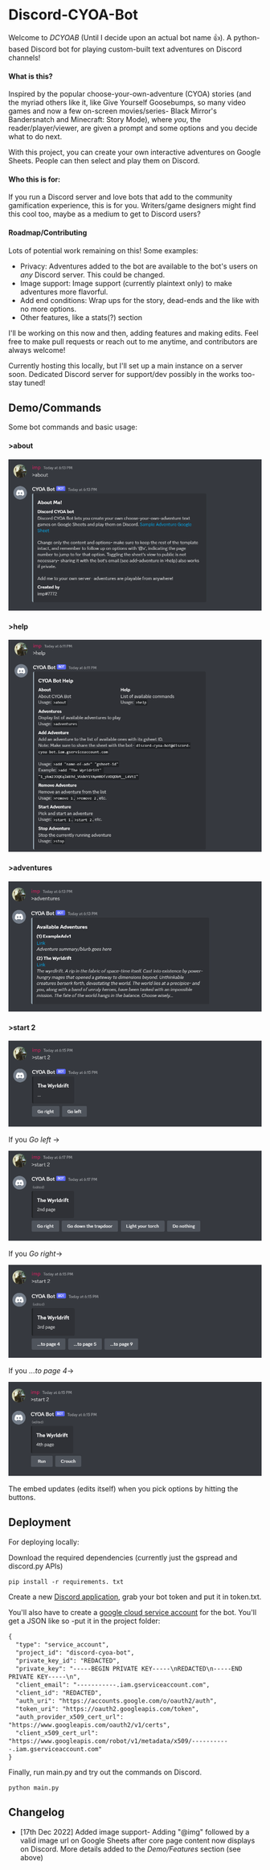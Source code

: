# Discord-CYOA-Bot

Welcome to *DCYOAB* (Until I decide upon an actual bot name 👍).
A python-based Discord bot for playing custom-built text adventures on Discord channels! 

#### What is this?
Inspired by the popular choose-your-own-adventure (CYOA) stories (and the myriad others like it, like Give Yourself Goosebumps, so many video games and now a few on-screen movies/series- Black Mirror's Bandersnatch and Minecraft: Story Mode), where *you*, the reader/player/viewer, are given a prompt and some options and you decide what to do next. 

With this project, you can create your own interactive adventures on Google Sheets. People can then select and play them on Discord. 

#### Who this is for:
If you run a Discord server and love bots that add to the community gamification experience, this is for you. Writers/game designers might find this cool too, maybe as a medium to get to Discord users?

#### Roadmap/Contributing
Lots of potential work remaining on this! 
Some examples:
- Privacy: Adventures added to the bot are available to the bot's users on *any* Discord server. This could be changed.
- Image support: Image support (currently plaintext only) to make adventures more flavorful.
- Add end conditions: Wrap ups for the story, dead-ends and the like with no more options.
- Other features, like a stats(?) section 

I'll be working on this now and then, adding features and making edits. Feel free to make pull requests or reach out to me anytime, and contributors are always welcome!

Currently hosting this locally, but I'll set up a main instance on a server soon. Dedicated Discord server for support/dev possibly in the works too- stay tuned!

## Demo/Commands
Some bot commands and basic usage:
#### >about
![About command embed](screenshots/about.png)
#### >help
![Help command embed](screenshots/help.png)
#### >adventures 
![Adventures command embed](screenshots/adventures.png)
#### >start 2
![2nd adventure embed page 1](screenshots/start-2-1.png)

If you *Go left* ->

![2nd adventure embed page 2](screenshots/start-2-2.png)

If you *Go right*->

![2nd adventure embed page 3](screenshots/start-2-3.png)

If you *...to page 4*->

![2nd adventure embed page 4](screenshots/start-2-4.png)

The embed updates (edits itself) when you pick options by hitting the buttons. 

## Deployment

For deploying locally:

Download the required dependencies (currently just the gspread and discord.py APIs)
```
pip install -r requirements. txt
```
Create a new [Discord application](https://discord.com/developers/docs/getting-started), grab your bot token and put it in token.txt.

You'll also have to create a [google cloud service account](https://cloud.google.com/apis/docs/overview) for the bot. You'll get a JSON like so -put it in the project folder:
```
{
  "type": "service_account",
  "project_id": "discord-cyoa-bot",
  "private_key_id": "REDACTED",
  "private_key": "-----BEGIN PRIVATE KEY-----\nREDACTED\n-----END PRIVATE KEY-----\n",
  "client_email": "-----------.iam.gserviceaccount.com",
  "client_id": "REDACTED",
  "auth_uri": "https://accounts.google.com/o/oauth2/auth",
  "token_uri": "https://oauth2.googleapis.com/token",
  "auth_provider_x509_cert_url": "https://www.googleapis.com/oauth2/v1/certs",
  "client_x509_cert_url": "https://www.googleapis.com/robot/v1/metadata/x509/-----------.iam.gserviceaccount.com"
}

```

Finally, run main.py and try out the commands on Discord.
```
python main.py 
```
## Changelog 

- [17th Dec 2022] Added image support- Adding "@img" followed by a valid image url on Google Sheets after core page content now displays on Discord. More details added to the *Demo/Features* section (see above)
